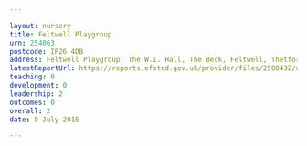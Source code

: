 ```yaml
---

layout: nursery
title: Feltwell Playgroup
urn: 254063
postcode: IP26 4DB
address: Feltwell Playgroup, The W.I. Hall, The Beck, Feltwell, Thetford, Norfolk, IP26 4DB
latestReportUrl: https://reports.ofsted.gov.uk/provider/files/2500432/urn/254063.pdf
teaching: 0
development: 0
leadership: 2
outcomes: 0
overall: 2
date: 8 July 2015

---
```

